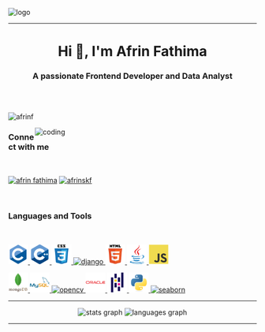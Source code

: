 ![logo](https://github.com/AfrinF/AfrinF/blob/main/GITBanner.png)
<hr>
<h1 align="center">Hi 👋, I'm Afrin Fathima</h1>
<h3 align="center">A passionate Frontend Developer and Data Analyst</h3>
<br>
<br>

<p align="left"> <img src="https://komarev.com/ghpvc/?username=afrinf&label=Profile%20views&color=0e75b6&style=flat" alt="afrinf" /> </p>

<img align="right" alt="coding" width="450" src="https://mir-s3-cdn-cf.behance.net/project_modules/disp/601014116770475.6068beff4640a.gif">

<h3 align="left">Connect with me</h3>
<br>
<p align="left">
<a href="https://linkedin.com/in/afrin fathima" target="blank"><img align="center" src="https://raw.githubusercontent.com/rahuldkjain/github-profile-readme-generator/master/src/images/icons/Social/linked-in-alt.svg" alt="afrin fathima" height="30" width="40" /></a>
<a href="https://www.hackerrank.com/afrinskf" target="blank"><img align="center" src="https://raw.githubusercontent.com/rahuldkjain/github-profile-readme-generator/master/src/images/icons/Social/hackerrank.svg" alt="afrinskf" height="30" width="40" /></a>
</p>
<br>
<h3 align="left">Languages and Tools</h3>
<br>
<p align="left"><a href="https://www.cprogramming.com/" target="_blank" rel="noreferrer"> <img src="https://raw.githubusercontent.com/devicons/devicon/master/icons/c/c-original.svg" alt="c" width="40" height="40"/> </a> <a href="https://www.w3schools.com/cpp/" target="_blank" rel="noreferrer"> <img src="https://raw.githubusercontent.com/devicons/devicon/master/icons/cplusplus/cplusplus-original.svg" alt="cplusplus" width="40" height="40"/> </a> <a href="https://www.w3schools.com/css/" target="_blank" rel="noreferrer"> <img src="https://raw.githubusercontent.com/devicons/devicon/master/icons/css3/css3-original-wordmark.svg" alt="css3" width="40" height="40"/> </a> <a href="https://www.djangoproject.com/" target="_blank" rel="noreferrer"> <img src="https://cdn.worldvectorlogo.com/logos/django.svg" alt="django" width="40" height="40"/> </a> <a href="https://www.w3.org/html/" target="_blank" rel="noreferrer"> <img src="https://raw.githubusercontent.com/devicons/devicon/master/icons/html5/html5-original-wordmark.svg" alt="html5" width="40" height="40"/> </a> <a href="https://www.java.com" target="_blank" rel="noreferrer"> <img src="https://raw.githubusercontent.com/devicons/devicon/master/icons/java/java-original.svg" alt="java" width="40" height="40"/> </a><a href="https://developer.mozilla.org/en-US/docs/Web/JavaScript" target="_blank" rel="noreferrer"> <img src="https://raw.githubusercontent.com/devicons/devicon/master/icons/javascript/javascript-original.svg" alt="javascript" width="40" height="40"/> </a>  </p>
<p align="left">
<a href="https://www.mongodb.com/" target="_blank" rel="noreferrer"> <img src="https://raw.githubusercontent.com/devicons/devicon/master/icons/mongodb/mongodb-original-wordmark.svg" alt="mongodb" width="40" height="40"/> </a> <a href="https://www.mysql.com/" target="_blank" rel="noreferrer"> <img src="https://raw.githubusercontent.com/devicons/devicon/master/icons/mysql/mysql-original-wordmark.svg" alt="mysql" width="40" height="40"/> </a> <a href="https://opencv.org/" target="_blank" rel="noreferrer"> <img src="https://www.vectorlogo.zone/logos/opencv/opencv-icon.svg" alt="opencv" width="40" height="40"/> </a> <a href="https://www.oracle.com/" target="_blank" rel="noreferrer"> <img src="https://raw.githubusercontent.com/devicons/devicon/master/icons/oracle/oracle-original.svg" alt="oracle" width="40" height="40"/> </a> <a href="https://pandas.pydata.org/" target="_blank" rel="noreferrer"> <img src="https://raw.githubusercontent.com/devicons/devicon/2ae2a900d2f041da66e950e4d48052658d850630/icons/pandas/pandas-original.svg" alt="pandas" width="40" height="40"/> </a> <a href="https://www.python.org" target="_blank" rel="noreferrer"> <img src="https://raw.githubusercontent.com/devicons/devicon/master/icons/python/python-original.svg" alt="python" width="40" height="40"/> </a> <a href="https://seaborn.pydata.org/" target="_blank" rel="noreferrer"> <img src="https://seaborn.pydata.org/_images/logo-mark-lightbg.svg" alt="seaborn" width="40" height="40"/> </a> </p>
<!-- <p><img align="left" src="https://github-readme-stats.vercel.app/api/top-langs?username=afrinf&show_icons=true&locale=en&layout=compact" alt="afrinf" /></p>
<p>&nbsp;<img align="center" src="https://github-readme-stats.vercel.app/api?username=afrinf&show_icons=true&locale=en" alt="afrinf" /></p> -->
<hr>
<!-- <p align="center"><img align="center" src="https://github-readme-streak-stats.herokuapp.com/?user=afrinf&" alt="afrinf" width="430px" height="200px" />
  <img align="left" src="https://github-readme-stats.vercel.app/api/top-langs?username=afrinf&show_icons=true&locale=en&layout=compact" alt="afrinf" width="370px" height="180px"/>
</p> -->
<div align="center">
  <img src="https://github-readme-stats.vercel.app/api?username=AfrinF&hide_title=false&hide_rank=false&show_icons=true&include_all_commits=true&count_private=true&disable_animations=false&theme=dracula&locale=en&hide_border=false" height="150" alt="stats graph" width='530' />
  <img src="https://github-readme-stats.vercel.app/api/top-langs?username=AfrinF&locale=en&hide_title=false&layout=compact&card_width=320&langs_count=5&theme=dracula&hide_border=false" height="150" alt="languages graph"  width='530'/>
</div>
<hr>
